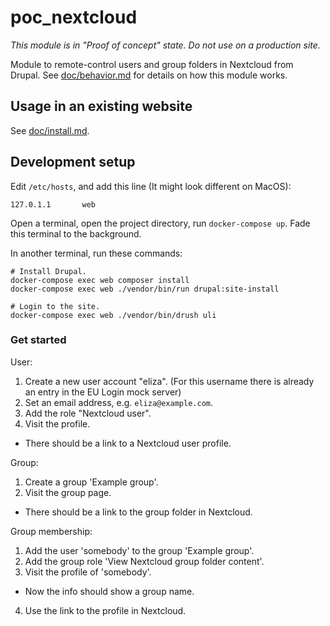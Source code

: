 # poc_nextcloud

_This module is in "Proof of concept" state. Do not use on a production site._

Module to remote-control users and group folders in Nextcloud from Drupal.
See [doc/behavior.md](doc/behavior.md) for details on how this module works.


## Usage in an existing website

See [doc/install.md](doc/install.md).

## Development setup

Edit `/etc/hosts`, and add this line (It might look different on MacOS):

```
127.0.1.1       web
```

Open a terminal, open the project directory, run `docker-compose up`.
Fade this terminal to the background.

In another terminal, run these commands:

```
# Install Drupal.
docker-compose exec web composer install
docker-compose exec web ./vendor/bin/run drupal:site-install

# Login to the site.
docker-compose exec web ./vendor/bin/drush uli
```

### Get started

User:
1. Create a new user account "eliza".
   (For this username there is already an entry in the EU Login mock server)
2. Set an email address, e.g. `eliza@example.com`.
3. Add the role "Nextcloud user".
4. Visit the profile.
  - There should be a link to a Nextcloud user profile.

Group:
1. Create a group 'Example group'.
2. Visit the group page.
  - There should be a link to the group folder in Nextcloud.

Group membership:
1. Add the user 'somebody' to the group 'Example group'.
2. Add the group role 'View Nextcloud group folder content'.
3. Visit the profile of 'somebody'.
  - Now the info should show a group name.
4. Use the link to the profile in Nextcloud.
